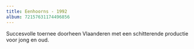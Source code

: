 ```yaml
---
title: Eenhoorns - 1992
album: 72157631174496856
---
```

Succesvolle toernee doorheen Vlaanderen met een schitterende productie voor jong en oud.

